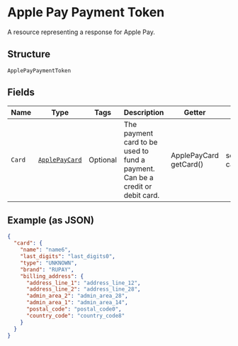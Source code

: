 
# Apple Pay Payment Token

A resource representing a response for Apple Pay.

## Structure

`ApplePayPaymentToken`

## Fields

| Name | Type | Tags | Description | Getter | Setter |
|  --- | --- | --- | --- | --- | --- |
| `Card` | [`ApplePayCard`](../../doc/models/apple-pay-card.md) | Optional | The payment card to be used to fund a payment. Can be a credit or debit card. | ApplePayCard getCard() | setCard(ApplePayCard card) |

## Example (as JSON)

```json
{
  "card": {
    "name": "name6",
    "last_digits": "last_digits0",
    "type": "UNKNOWN",
    "brand": "RUPAY",
    "billing_address": {
      "address_line_1": "address_line_12",
      "address_line_2": "address_line_28",
      "admin_area_2": "admin_area_28",
      "admin_area_1": "admin_area_14",
      "postal_code": "postal_code0",
      "country_code": "country_code8"
    }
  }
}
```

